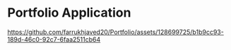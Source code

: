 # Portfolio Application


https://github.com/farrukhjaved20/Portfolio/assets/128699725/b1b9cc93-189d-46c0-92c7-6faa2511cb64

